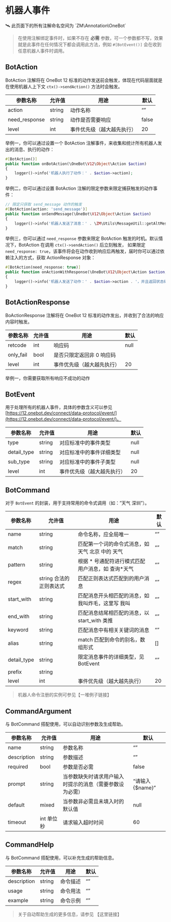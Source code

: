 # 机器人事件

<aside>
🛰️ 此页面下的所有注解命名空间为 `ZM\Annotation\OneBot`

</aside>

> 在使用注解绑定事件时，如果不存在 **必需** 参数，可一个参数都不写，效果就是此事件在任何情况下都会调用此方法，例如 `#[BotEvent()]` 会在收到任意机器人事件时调用。


## BotAction

BotAction 注解将在 OneBot 12 标准的动作发送前会触发，体现在代码层面就是在使用机器人上下文 `ctx()->sendAction()` 方法时会触发。

| 参数名称          | 允许值    | 用途            | 默认    |
|---------------|--------|---------------|-------|
| action        | string | 动作名称          | “”    |
| need_response | string | 动作是否需要响应      | false |
| level         | int    | 事件优先级（越大越先执行） | 20    |

举例一，你可以通过设置一个 BotAction 注解事件，来收集和统计所有机器人发出的消息、执行的动作：

```php
#[BotAction()]
public function onBotAction(\OneBot\V12\Object\Action $action)
{
    logger()->info('机器人执行了动作：' . $action->action);
}
```

举例二，你可以通过设置 BotAction 注解的限定参数来限定捕获触发的动作事件：

```php
// 限定只获取 send_message 动作的触发
#[BotAction(action: 'send_message')]
public function onSendMessage(\OneBot\V12\Object\Action $action)
{
    logger()->info('机器人发送了消息：' . \ZM\Utils\MessageUtil::getAltMessage($action->params['message']));
}
```

举例三，你可以通过 `need_response` 参数来限定 BotAction 触发的时机。默认情况下，BotAction 在调用 `ctx()->sendAction()` 后立刻触发，
如果限定 `need_response: true`，该事件将会在动作收到响应后再触发，届时你可以通过依赖注入的方式，获取 ActionResponse 对象：

```php
#[BotAction(need_response: true)]
public function onActionWithResponse(\OneBot\V12\Object\Action $action, \OneBot\V12\Object\ActionResponse $response)
{
    logger()->info('机器人发送了动作：' . $action->action . '，并且返回状态码为 ' . $response->retcode);
}
```

## BotActionResponse

BoActionResponse 注解将在 OneBot 12 标准的动作发出，并收到了合法的响应内容时触发。

| 参数名称      | 允许值  | 用途             | 默认   |
|-----------|------|----------------|------|
| retcode   | int  | 响应码            | null |
| only_fail | bool | 是否只限定返回非 0 响应码 |
| level     | int  | 事件优先级（越大越先执行）  | 20   |

举例一，你需要获取所有响应不成功的动作

## BotEvent

用于处理所有的机器人事件，具体的参数含义可以参见 [https://12.onebot.dev/connect/data-protocol/event/](https://12.onebot.dev/connect/data-protocol/event/)。

| 参数名称        | 允许值    | 用途            | 默认   |
|-------------|--------|---------------|------|
| type        | string | 对应标准中的事件类型    | null |
| detail_type | string | 对应标准中的事件详细类型  | null |
| sub_type    | string | 对应标准中的事件子类型   | null |
| level       | int    | 事件优先级（越大越先执行） | 20   |

## BotCommand

对于 `BotEvent` 的封装，用于支持常用的命令式调用（如：”天气 深圳”）。

| 参数名称        | 允许值             | 用途                           | 默认  |
|-------------|-----------------|------------------------------|-----|
| name        | string          | 命令名称，应全局唯一                   | “”  |
| match       | string          | 匹配第一个词的命令式消息，如 天气 北京 中的 天气   | “”  |
| pattern     | string          | 根据 * 号通配符进行模式匹配用户消息，如 查询*天气  | “”  |
| regex       | string 合法的正则表达式 | 匹配正则表达式匹配到的用户消息              | “”  |
| start_with  | string          | 匹配消息开头相匹配的消息，如 我叫炸毛，这里写 我叫   | “”  |
| end_with    | string          | 匹配消息结尾相匹配的消息，以 start_with 类推 | “”  |
| keyword     | string          | 匹配消息中有相关关键词的消息               | “”  |
| alias       | string          | match 匹配到命令的别名，数组形式          | []  |
| detail_type | string          | 限定消息事件的详细类型，见 BotEvent       | “”  |
| prefix      | string          |                              |     |
| level       | int             | 事件优先级（越大越先执行）                | 20  |

> 机器人命令注册的实例可参见【一堆例子链接】
>

## CommandArgument

与 BotCommand 搭配使用，可以自动识别参数及生成帮助。

| 参数名称        | 允许值     | 用途                           | 默认           |
|-------------|---------|------------------------------|--------------|
| name        | string  | 参数名称                         | “”           |
| description | string  | 参数描述                         | “”           |
| required    | bool    | 参数是否必需                       | false        |
| prompt      | string  | 当参数缺失时请求用户输入时提示的消息（需要参数设为必需） | “请输入{$name}” |
| default     | mixed   | 当参数非必需且未填入时的默认值              | null         |
| timeout     | int 单位秒 | 请求输入超时时间                     | 60           |

## CommandHelp

与 BotCommand 搭配使用，可以补充生成的帮助信息。

| 参数名称        | 允许值    | 用途   | 默认  |
|-------------|--------|------|-----|
| description | string | 命令描述 | “”  |
| usage       | string | 命令用法 | “”  |
| example     | string | 命令示例 | “”  |

> 关于自动帮助生成的更多信息，请参见 【这里链接】
